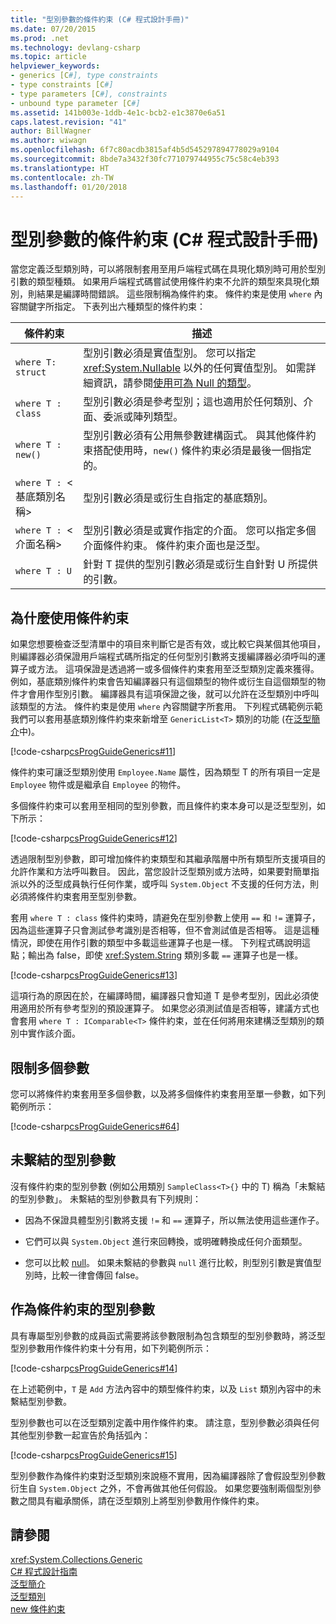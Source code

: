 ```yaml
---
title: "型別參數的條件約束 (C# 程式設計手冊)"
ms.date: 07/20/2015
ms.prod: .net
ms.technology: devlang-csharp
ms.topic: article
helpviewer_keywords:
- generics [C#], type constraints
- type constraints [C#]
- type parameters [C#], constraints
- unbound type parameter [C#]
ms.assetid: 141b003e-1ddb-4e1c-bcb2-e1c3870e6a51
caps.latest.revision: "41"
author: BillWagner
ms.author: wiwagn
ms.openlocfilehash: 6f7c80acdb3815af4b5d545297894778029a9104
ms.sourcegitcommit: 8bde7a3432f30fc771079744955c75c58c4eb393
ms.translationtype: HT
ms.contentlocale: zh-TW
ms.lasthandoff: 01/20/2018
---
```

# <a name="constraints-on-type-parameters-c-programming-guide"></a>型別參數的條件約束 (C# 程式設計手冊)
當您定義泛型類別時，可以將限制套用至用戶端程式碼在具現化類別時可用於型別引數的類型種類。 如果用戶端程式碼嘗試使用條件約束不允許的類型來具現化類別，則結果是編譯時間錯誤。 這些限制稱為條件約束。 條件約束是使用 `where` 內容關鍵字所指定。 下表列出六種類型的條件約束：  
  
|條件約束|描述|  
|----------------|-----------------|  
|`where T: struct`|型別引數必須是實值型別。 您可以指定 <xref:System.Nullable> 以外的任何實值型別。 如需詳細資訊，請參閱[使用可為 Null 的類型](../../../csharp/programming-guide/nullable-types/using-nullable-types.md)。|  
|`where T : class`|型別引數必須是參考型別；這也適用於任何類別、介面、委派或陣列類型。|  
|`where T : new()`|型別引數必須有公用無參數建構函式。 與其他條件約束搭配使用時，`new()` 條件約束必須是最後一個指定的。|  
|`where T : `\<基底類別名稱>|型別引數必須是或衍生自指定的基底類別。|  
|`where T : `\<介面名稱>|型別引數必須是或實作指定的介面。 您可以指定多個介面條件約束。 條件約束介面也是泛型。|  
|`where T : U`|針對 T 提供的型別引數必須是或衍生自針對 U 所提供的引數。|  
  
## <a name="why-use-constraints"></a>為什麼使用條件約束  
 如果您想要檢查泛型清單中的項目來判斷它是否有效，或比較它與某個其他項目，則編譯器必須保證用戶端程式碼所指定的任何型別引數將支援編譯器必須呼叫的運算子或方法。 這項保證是透過將一或多個條件約束套用至泛型類別定義來獲得。 例如，基底類別條件約束會告知編譯器只有這個類型的物件或衍生自這個類型的物件才會用作型別引數。 編譯器具有這項保證之後，就可以允許在泛型類別中呼叫該類型的方法。 條件約束是使用 `where` 內容關鍵字所套用。 下列程式碼範例示範我們可以套用基底類別條件約束來新增至 `GenericList<T>` 類別的功能 (在[泛型簡介](../../../csharp/programming-guide/generics/introduction-to-generics.md)中)。  
  
 [!code-csharp[csProgGuideGenerics#11](../../../csharp/programming-guide/generics/codesnippet/CSharp/constraints-on-type-parameters_1.cs)]  
  
 條件約束可讓泛型類別使用 `Employee.Name` 屬性，因為類型 T 的所有項目一定是 `Employee` 物件或是繼承自 `Employee` 的物件。  
  
 多個條件約束可以套用至相同的型別參數，而且條件約束本身可以是泛型型別，如下所示：  
  
 [!code-csharp[csProgGuideGenerics#12](../../../csharp/programming-guide/generics/codesnippet/CSharp/constraints-on-type-parameters_2.cs)]  
  
 透過限制型別參數，即可增加條件約束類型和其繼承階層中所有類型所支援項目的允許作業和方法呼叫數目。 因此，當您設計泛型類別或方法時，如果要對簡單指派以外的泛型成員執行任何作業，或呼叫 `System.Object` 不支援的任何方法，則必須將條件約束套用至型別參數。  
  
 套用 `where T : class` 條件約束時，請避免在型別參數上使用 `==` 和 `!=` 運算子，因為這些運算子只會測試參考識別是否相等，但不會測試值是否相等。 這是這種情況，即使在用作引數的類型中多載這些運算子也是一樣。 下列程式碼說明這點；輸出為 false，即使 <xref:System.String> 類別多載 `==` 運算子也是一樣。  
  
 [!code-csharp[csProgGuideGenerics#13](../../../csharp/programming-guide/generics/codesnippet/CSharp/constraints-on-type-parameters_3.cs)]  
  
 這項行為的原因在於，在編譯時間，編譯器只會知道 T 是參考型別，因此必須使用適用於所有參考型別的預設運算子。 如果您必須測試值是否相等，建議方式也會套用 `where T : IComparable<T>` 條件約束，並在任何將用來建構泛型類別的類別中實作該介面。  
  
## <a name="constraining-multiple-parameters"></a>限制多個參數  
 您可以將條件約束套用至多個參數，以及將多個條件約束套用至單一參數，如下列範例所示：  
  
 [!code-csharp[csProgGuideGenerics#64](../../../csharp/programming-guide/generics/codesnippet/CSharp/constraints-on-type-parameters_4.cs)]  
  
## <a name="unbounded-type-parameters"></a>未繫結的型別參數  
 沒有條件約束的型別參數 (例如公用類別 `SampleClass<T>{}` 中的 T) 稱為「未繫結的型別參數」。 未繫結的型別參數具有下列規則：  
  
-   因為不保證具體型別引數將支援 `!=` 和 `==` 運算子，所以無法使用這些運作子。  
  
-   它們可以與 `System.Object` 進行來回轉換，或明確轉換成任何介面類型。  
  
-   您可以比較 [null](../../../csharp/language-reference/keywords/null.md)。 如果未繫結的參數與 `null` 進行比較，則型別引數是實值型別時，比較一律會傳回 false。  
  
## <a name="type-parameters-as-constraints"></a>作為條件約束的型別參數  
 具有專屬型別參數的成員函式需要將該參數限制為包含類型的型別參數時，將泛型型別參數用作條件約束十分有用，如下列範例所示：  
  
 [!code-csharp[csProgGuideGenerics#14](../../../csharp/programming-guide/generics/codesnippet/CSharp/constraints-on-type-parameters_5.cs)]  
  
 在上述範例中，`T` 是 `Add` 方法內容中的類型條件約束，以及 `List` 類別內容中的未繫結型別參數。  
  
 型別參數也可以在泛型類別定義中用作條件約束。 請注意，型別參數必須與任何其他型別參數一起宣告於角括弧內：  
  
 [!code-csharp[csProgGuideGenerics#15](../../../csharp/programming-guide/generics/codesnippet/CSharp/constraints-on-type-parameters_6.cs)]  
  
 型別參數作為條件約束對泛型類別來說極不實用，因為編譯器除了會假設型別參數衍生自 `System.Object` 之外，不會再做其他任何假設。 如果您要強制兩個型別參數之間具有繼承關係，請在泛型類別上將型別參數用作條件約束。  
  
## <a name="see-also"></a>請參閱  
 <xref:System.Collections.Generic>  
 [C# 程式設計指南](../../../csharp/programming-guide/index.md)  
 [泛型簡介](../../../csharp/programming-guide/generics/introduction-to-generics.md)  
 [泛型類別](../../../csharp/programming-guide/generics/generic-classes.md)  
 [new 條件約束](../../../csharp/language-reference/keywords/new-constraint.md)

